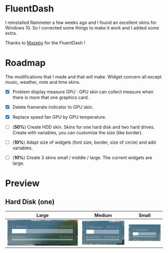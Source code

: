 # FluentDash
I reinstalled Rainmeter a few weeks ago and I found an excellent skins for Windows 10.
So I corrected some things to make it work and I added some extra.

Thanks to [Mazeby](https://github.com/Mazeby/FluentDash) for the FluentDash !


# Roadmap
The modifications that I made and that will make.
Widget concern all except music, weather, note and time skins.

- [X] Problem display measure GPU : GPU skin can collect measure when there is more that one graphics card.
- [X] Delete framerate indicator to GPU skin.
- [X] Replace speed fan GPU by GPU temperature.
- [ ] (**50%**) Create HDD skin. Skins for one hard disk and two hard drives. Create with variables, you can customize the size (like border).



- [ ] (**10%**) Adapt size of widgets (font size, border, size of circle) and add variables.
- [ ] (**10%**) Create 3 skins small / middle / large. The current widgets are large.

# Preview
## Hard Disk (one)
Large | Medium | Small
------------ | ------------- | ----------
![HDDone](https://raw.githubusercontent.com/HyperNovax/FluentDash/master/Example%20Images/hddone-large.gif "HDD widget") | ![HDDone](https://raw.githubusercontent.com/HyperNovax/FluentDash/master/Example%20Images/hddone-medium.gif "HDD widget") | ![HDDone](https://raw.githubusercontent.com/HyperNovax/FluentDash/master/Example%20Images/hddone-small.gif "HDD widget")
